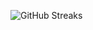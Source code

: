 ![GitHub Streaks](https://github-streaks-mqc9.onrender.com/streak/happilli/image?theme=midnight&cache_bust=1743025289)
